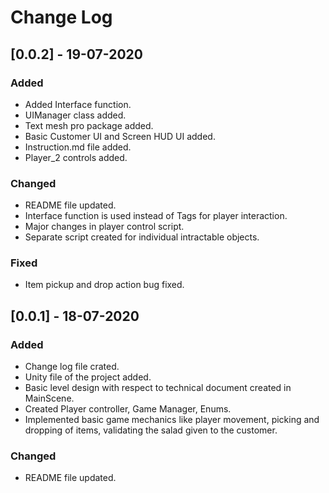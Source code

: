 # Change Log

## [0.0.2] - 19-07-2020
### Added
- Added Interface function.
- UIManager class added.
- Text mesh pro package added.
- Basic Customer UI and Screen HUD UI added.  
- Instruction.md file added.
- Player_2 controls added.
### Changed
- README file updated.
- Interface function is used instead of Tags for player interaction.
- Major changes in player control script.
-  Separate script created for individual intractable objects. 
### Fixed
- Item pickup and drop action bug fixed. 

## [0.0.1] - 18-07-2020
### Added
- Change log file crated.
- Unity file of the project added.
- Basic level design with respect to technical document created in MainScene.
- Created Player controller, Game Manager, Enums.
- Implemented basic game mechanics like player movement, picking and dropping of items, validating the salad given to the customer.  
### Changed
- README file updated.

